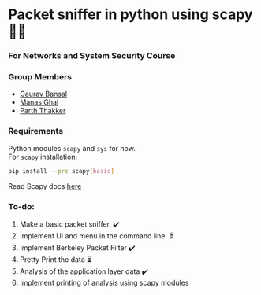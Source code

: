 # Packet sniffer in python using scapy :technologist:
### For Networks and System Security Course

### Group Members

* [Gaurav Bansal](https://github.com/GGB-21)
* [Manas Ghai](https://github.com/manas0)
* [Parth Thakker](https://github.com/parthdt)

### Requirements 

Python modules `scapy` and `sys` for now.   
For `scapy` installation:
```bash
pip install --pre scapy[basic]
```

Read Scapy docs [here](https://scapy.readthedocs.io/)

### To-do:

1. Make a basic packet sniffer. :heavy_check_mark:
2. Implement UI and menu in the command line. :hourglass_flowing_sand:
3. Implement Berkeley Packet Filter :heavy_check_mark:
4. Pretty Print the data :hourglass_flowing_sand:
5. Analysis of the application layer data :heavy_check_mark:
6. Implement printing of analysis using scapy modules

